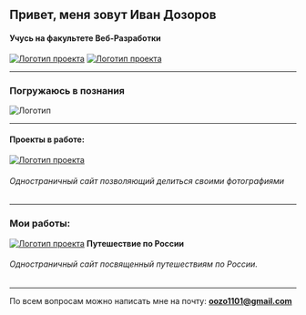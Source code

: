 ## Привет, меня зовут Иван Дозоров
#### Учусь на факультете Веб-Разработки  
  [![Логотип проекта](https://yastatic.net/q/logoaas/v2/%D0%AF%D0%BD%D0%B4%D0%B5%D0%BA%D1%81.svg?circle=white&color=fff&first=black)](https://practicum.yandex.ru/) [![Логотип проекта](https://yastatic.net/q/logoaas/v2/%D0%9F%D1%80%D0%B0%D0%BA%D1%82%D0%B8%D0%BA%D1%83%D0%BC.svg?color=999)](https://practicum.yandex.ru/)

---
### Погружаюсь в познания 
  ![Логотип](https://i.ibb.co/5M9WzQ7/icon-120px-js-html-css.png)

---


  
  #### Проекты в работе:
    
      
  [![Логотип проекта](https://oozodozo.github.io/mesto/images/logo.svg)](https://github.com/oozodozo/mesto)

  ###### Одностраничный сайт позволяющий делиться своими фотографиями


---

  ### Мои работы: 
  
  [![Логотип проекта](https://i.ibb.co/n3Hx1K8/logo.png)](https://github.com/oozodozo/russian-travel) **Путешествие по России** 
  
  ###### Одностраничный сайт посвященный путешествиям по России.
  
  
---

  По всем вопросам можно написать мне на почту:
 **<oozo1101@gmail.com>**
